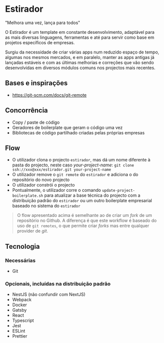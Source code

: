 # Estirador

"Melhora uma vez, lança para todos"

O Estirador é um template em constante desenvolvimento, adaptável para as mais diversas linguagens, ferramentas e até para servir como base em projetos específicos de empresas.

Surgiu da necessidade de criar várias apps num reduzido espaço de tempo, algumas nos mesmos mercados, e em paralelo, manter as apps antigas já lançadas estáveis e com as últimas melhorias e correções que vão sendo desenvolvidas em diversos módulos comuns nos projectos mais recentes.

## Bases e inspirações

- <https://git-scm.com/docs/git-remote>

## Concorrência

- Copy / paste de código
- Geradores de boilerplate que geram o código uma vez
- Bibliotecas de código partilhado criadas pelas próprias empresas

## Flow

- O utilizador clona o projecto `estirador`, mas dá um nome diferente à pasta do projecto, neste caso _your-project-name_: `git clone ssh://xxx@xxx/estirador.git your-project-name`
- O utilizador remove o `git remote` do `estirador` e adiciona o do repositório do novo projecto
- O utilizador constrói o projecto
- Pontualmente, o utilizador corre o comando `update-project-boilerplate.sh` para atualizar a base técnica do projecto com a distribuição padrão do `estirador` ou um outro boilerplate empresarial baseado no sistema do `estirador`

> O flow apresentado acima é semelhante ao de criar um _fork_ de um repositório no Github. A diferença é que este workflow é baseado do uso de  `git remotes`, o que permite criar _forks_ mas entre qualquer provider de _git_.

## Tecnologia

### Necessárias
- Git

### Opcionais, incluídas na distribuição padrão
- NestJS (não confundir com NextJS)
- Webpack
- Docker
- Gatsby
- React
- Typescript
- Jest
- ESLint
- Prettier
